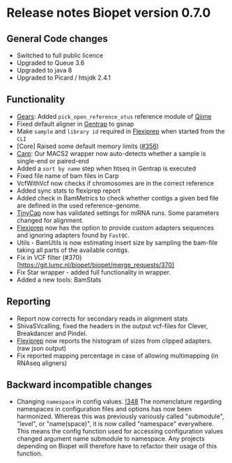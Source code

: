 # Release notes Biopet version 0.7.0

## General Code changes

* Switched to full public licence
* Upgraded to Queue 3.6
 * Upgraded to java 8
 * Upgraded to Picard / htsjdk 2.4.1

## Functionality

* [Gears](../pipelines/gears.md): Added `pick_open_reference_otus` reference module of [Qiime](http://qiime.org/)
* Fixed default aligner in [Gentrap](../pipelines/multisample/gentrap.md) to gsnap
* Make `sample` and `library id` required in [Flexiprep](../pipelines/flexiprep.md) when started from the `CLI`
* [Core] Raised some default memory limits ([#356](https://git.lumc.nl/biopet/biopet/issues/356))
* [Carp](../pipelines/multisample/carp.md): Our MACS2 wrapper now auto-detects whether a sample is single-end or paired-end
* Added a `sort by name` step when htseq in Gentrap is executed
* Fixed file name of bam files in Carp
* VcfWithVcf now checks if chromosomes are in the correct reference
* Added sync stats to flexiprep report
* Added check in BamMetrics to check whether contigs a given bed file are defined in the used reference-genome.
* [TinyCap](../pipelines/multisample/tinycap.md) now has validated settings for miRNA runs. Some parameters changed for alignment.
* [Flexiprep](../pipelines/flexiprep.md) now has the option to provide custom adapters sequences and ignoring adapters found by `FastQC`. 
* Utils - BamUtils is now estimating insert size by sampling the bam-file taking all parts of the available contigs.
* Fix in VCF filter (#370)[https://git.lumc.nl/biopet/biopet/merge_requests/370]
* Fix Star wrapper - added full functionality in wrapper.
* Added a new tools: BamStats

## Reporting

* Report now corrects for secondary reads in alignment stats
* ShivaSVcalling, fixed the headers in the output vcf-files for Clever, Breakdancer and Pindel.
* [Flexiprep](../pipelines/flexiprep.md) now reports the histogram of sizes from clipped adapters. (raw json output)
* Fix reported mapping percentage in case of allowing multimapping (in RNAseq aligners)

## Backward incompatible changes

* Changing `namespace` in config values. [!348](https://git.lumc.nl/biopet/biopet/merge_requests/348)
  The nomenclature regarding namespaces in configuration files and options has now been harmonized. Whereas this was previously variously called "submodule", "level", or "name(space)", it is now called "namespace" everywhere. This means the config function used for accessing configuration values changed argument name submodule to namespace. Any projects depending on Biopet will therefore have to refactor their usage of this function.
